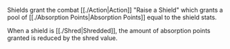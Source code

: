 Shields grant the combat [[./Action|Action]] "Raise a Shield" which grants a pool of [[./Absorption Points|Absorption Points]] equal to the shield stats.

When a shield is [[./Shred|Shredded]], the amount of absorption points granted is reduced by the shred value.
